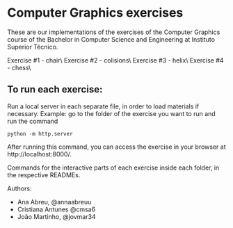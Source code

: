 # Computer Graphics exercises

These are our implementations of the exercises of the Computer Graphics course of the Bachelor in Computer Science and Engineering at Instituto Superior Técnico.

Exercise #1 - chair\\
Exercise #2 - colisions\\
Exercise #3 - helix\\
Exercise #4 - chess\\

## To run each exercise:
Run a local server in each separate file, in order to load materials if necessary.
Example: go to the folder of the exercise you want to run and run the command
```
python -m http.server
```
After running this command, you can access the exercise in your browser at http://localhost:8000/.

Commands for the interactive parts of each exercise inside each folder, in the respective READMEs.

Authors:
- Ana Abreu, @annaabreuu
- Cristiana Antunes @cmsa6
- João Martinho, @jovmar34

